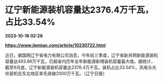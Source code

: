 # 辽宁新能源装机容量达2376.4万千瓦，占比33.54%

**2023-10-16 02:28**

**https://www.jiemian.com/article/10230722.html**

近日，据国网辽宁省电力有限公司消息，今年前三季度，辽宁省新并网新能源装机容量达493.86万千瓦，已超省内历年全年新能源新增装机容量最大值。据统计，截至9月底，辽宁新能源装机容量达2376.4万千瓦，装机占比33.54%，风电与光伏装机在东北地区率先突破2000万千瓦。（辽宁日报）